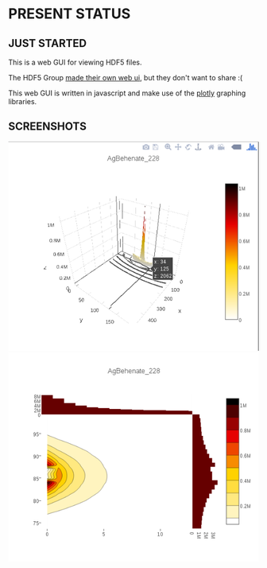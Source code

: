 # PRESENT STATUS

## JUST STARTED

This is a web GUI for viewing HDF5 files.

The HDF5 Group  [made their own web ui]('http://data.hdfgroup.org/'),
but they don't want to share :(

This web GUI is written in javascript and make use of the
[plotly](https://plot.ly/javascript/) graphing libraries.

## SCREENSHOTS
![3D surface plot](screenshots/3d-surface-plot.png)
![2D density plot](screenshots/2d-density-plot.png)

